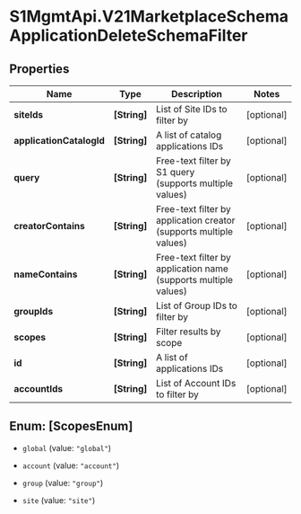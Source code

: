 # S1MgmtApi.V21MarketplaceSchemaApplicationDeleteSchemaFilter

## Properties
Name | Type | Description | Notes
------------ | ------------- | ------------- | -------------
**siteIds** | **[String]** | List of Site IDs to filter by | [optional] 
**applicationCatalogId** | **[String]** | A list of catalog applications IDs | [optional] 
**query** | **[String]** | Free-text filter by S1 query (supports multiple values) | [optional] 
**creatorContains** | **[String]** | Free-text filter by application creator (supports multiple values) | [optional] 
**nameContains** | **[String]** | Free-text filter by application name (supports multiple values) | [optional] 
**groupIds** | **[String]** | List of Group IDs to filter by | [optional] 
**scopes** | **[String]** | Filter results by scope | [optional] 
**id** | **[String]** | A list of applications IDs | [optional] 
**accountIds** | **[String]** | List of Account IDs to filter by | [optional] 


<a name="[ScopesEnum]"></a>
## Enum: [ScopesEnum]


* `global` (value: `"global"`)

* `account` (value: `"account"`)

* `group` (value: `"group"`)

* `site` (value: `"site"`)




